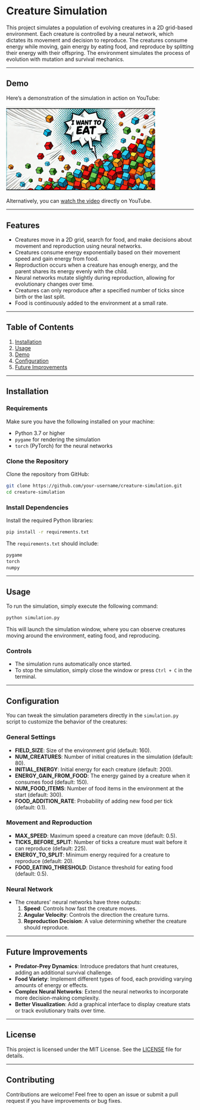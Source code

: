 # Creature Simulation

This project simulates a population of evolving creatures in a 2D grid-based environment. Each creature is controlled by a neural network, which dictates its movement and decision to reproduce. The creatures consume energy while moving, gain energy by eating food, and reproduce by splitting their energy with their offspring. The environment simulates the process of evolution with mutation and survival mechanics.

---

## Demo

Here’s a demonstration of the simulation in action on YouTube:

<a href="https://www.youtube.com/watch?v=TXiBkSEfN9o" target="_blank">
  <img src="media/image.jpg" alt="YouTube Video" width="400"/>
</a>

Alternatively, you can [watch the video](https://www.youtube.com/watch?v=TXiBkSEfN9o) directly on YouTube.

---

## Features

- Creatures move in a 2D grid, search for food, and make decisions about movement and reproduction using neural networks.
- Creatures consume energy exponentially based on their movement speed and gain energy from food.
- Reproduction occurs when a creature has enough energy, and the parent shares its energy evenly with the child.
- Neural networks mutate slightly during reproduction, allowing for evolutionary changes over time.
- Creatures can only reproduce after a specified number of ticks since birth or the last split.
- Food is continuously added to the environment at a small rate.

---

## Table of Contents

1. [Installation](#installation)
2. [Usage](#usage)
3. [Demo](#demo)
4. [Configuration](#configuration)
5. [Future Improvements](#future-improvements)

---

## Installation

### Requirements

Make sure you have the following installed on your machine:

- Python 3.7 or higher
- `pygame` for rendering the simulation
- `torch` (PyTorch) for the neural networks

### Clone the Repository

Clone the repository from GitHub:

```bash
git clone https://github.com/your-username/creature-simulation.git
cd creature-simulation
```

### Install Dependencies

Install the required Python libraries:

```bash
pip install -r requirements.txt
```

The `requirements.txt` should include:

```txt
pygame
torch
numpy
```

---

## Usage

To run the simulation, simply execute the following command:

```bash
python simulation.py
```

This will launch the simulation window, where you can observe creatures moving around the environment, eating food, and reproducing.

### Controls

- The simulation runs automatically once started.
- To stop the simulation, simply close the window or press `Ctrl + C` in the terminal.

---

## Configuration

You can tweak the simulation parameters directly in the `simulation.py` script to customize the behavior of the creatures:

### General Settings

- **FIELD_SIZE**: Size of the environment grid (default: 160).
- **NUM_CREATURES**: Number of initial creatures in the simulation (default: 80).
- **INITIAL_ENERGY**: Initial energy for each creature (default: 200).
- **ENERGY_GAIN_FROM_FOOD**: The energy gained by a creature when it consumes food (default: 150).
- **NUM_FOOD_ITEMS**: Number of food items in the environment at the start (default: 300).
- **FOOD_ADDITION_RATE**: Probability of adding new food per tick (default: 0.1).

### Movement and Reproduction

- **MAX_SPEED**: Maximum speed a creature can move (default: 0.5).
- **TICKS_BEFORE_SPLIT**: Number of ticks a creature must wait before it can reproduce (default: 225).
- **ENERGY_TO_SPLIT**: Minimum energy required for a creature to reproduce (default: 20).
- **FOOD_EATING_THRESHOLD**: Distance threshold for eating food (default: 0.5).

### Neural Network

- The creatures' neural networks have three outputs:
  1. **Speed**: Controls how fast the creature moves.
  2. **Angular Velocity**: Controls the direction the creature turns.
  3. **Reproduction Decision**: A value determining whether the creature should reproduce.

---

## Future Improvements

- **Predator-Prey Dynamics**: Introduce predators that hunt creatures, adding an additional survival challenge.
- **Food Variety**: Implement different types of food, each providing varying amounts of energy or effects.
- **Complex Neural Networks**: Extend the neural networks to incorporate more decision-making complexity.
- **Better Visualization**: Add a graphical interface to display creature stats or track evolutionary traits over time.

---

## License

This project is licensed under the MIT License. See the [LICENSE](LICENSE) file for details.

---

## Contributing

Contributions are welcome! Feel free to open an issue or submit a pull request if you have improvements or bug fixes.
